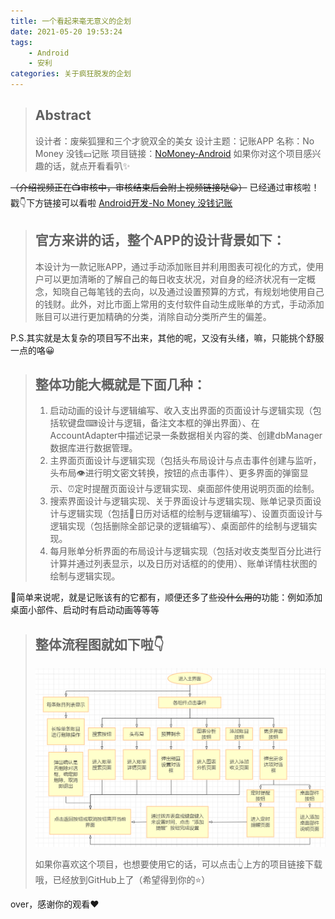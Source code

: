 ```yaml
---
title: 一个看起来毫无意义的企划
date: 2021-05-20 19:53:24
tags: 
    - Android
    - 安利
categories: 关于疯狂脱发的企划
---
```

> ## Abstract
>
> 设计者：废柴狐狸和三个才貌双全的美女
> 设计主题：记账APP
> 名称：No Money 没钱💴记账
> 项目链接：[NoMoney-Android](https://github.com/SudaYuzuru/NoMoney-Android/tree/master)
> 如果你对这个项目感兴趣的话，就点开看看叭✨

~~（介绍视频正在📺审核中，审核结束后会附上视频链接哒😀）~~
已经通过审核啦！戳👇下方链接可以看啦
[Android开发-No Money 没钱记账](https://www.bilibili.com/video/BV1Qh411v7M4)


> ## 官方来讲的话，整个APP的设计背景如下：
>
> 本设计为一款记账APP，通过手动添加账目并利用图表可视化的方式，使用户可以更加清晰的了解自己的每日收支状况，对自身的经济状况有一定概念，知晓自己每笔钱的去向，以及通过设置预算的方式，有规划地使用自己的钱财。此外，对比市面上常用的支付软件自动生成账单的方式，手动添加账目可以进行更加精确的分类，消除自动分类所产生的偏差。
>

P.S.其实就是太复杂的项目写不出来，其他的呢，又没有头绪，嘛，只能挑个舒服一点的咯😀

> ## 整体功能大概就是下面几种：
>
> 1. 启动动画的设计与逻辑编写、收入支出界面的页面设计与逻辑实现（包括软键盘⌨设计与逻辑，备注文本框的弹出界面）、在AccountAdapter中描述记录一条数据相关内容的类、创建dbManager数据库进行数据管理。
> 2. 主界面页面设计与逻辑实现（包括头布局设计与点击事件创建与监听，头布局👁进行明文密文转换，按钮的点击事件）、更多界面的弹窗显示、⏰定时提醒页面设计与逻辑实现、桌面部件使用说明页面的绘制。
> 3. 搜索界面设计与逻辑实现、关于界面设计与逻辑实现、账单记录页面设计与逻辑实现（包括📅日历对话框的绘制与逻辑编写）、设置页面设计与逻辑实现（包括删除全部记录的逻辑编写）、桌面部件的绘制与逻辑实现。
> 4. 每月账单分析界面的布局设计与逻辑实现（包括对收支类型百分比进行计算并通过列表显示，以及日历对话框的的使用）、账单详情柱状图的绘制与逻辑实现。

🤔简单来说呢，就是记账该有的它都有，顺便还多了些~~没什么用的~~功能：例如添加桌面小部件、启动时有启动动画等等等

> ## 整体流程图就如下啦👇
>
> ![app](/images/app_all.jpg)
>
> 如果你喜欢这个项目，也想要使用它的话，可以点击👆上方的项目链接下载哦，已经放到GitHub上了（希望得到你的⭐）

over，感谢你的观看❤